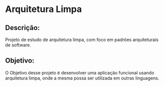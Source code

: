 # Arquitetura Limpa

## Descrição:

Projeto de estudo de arquitetura limpa, com foco em padrões arquiteturais de software.

## Objetivo:

O Objetivo desse projeto é desenvolver uma aplicação funcional usando arquitetura limpa, onde a mesma possa ser utilizada em outras linguagens.
